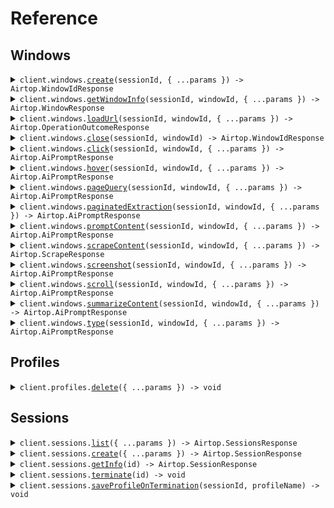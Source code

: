 # Reference

## Windows

<details><summary><code>client.windows.<a href="/src/api/resources/windows/client/Client.ts">create</a>(sessionId, { ...params }) -> Airtop.WindowIdResponse</code></summary>
<dl>
<dd>

#### 📝 Description

<dl>
<dd>

<dl>
<dd>

Creates a new browser window in a session. Optionally, you can specify a url to load on the window upon creation.

</dd>
</dl>
</dd>
</dl>

#### 🔌 Usage

<dl>
<dd>

<dl>
<dd>

```typescript
await client.windows.create("6aac6f73-bd89-4a76-ab32-5a6c422e8b0b");
```

</dd>
</dl>
</dd>
</dl>

#### ⚙️ Parameters

<dl>
<dd>

<dl>
<dd>

**sessionId:** `string` — ID of the session that owns the window.

</dd>
</dl>

<dl>
<dd>

**request:** `Airtop.CreateWindowInputV1Body`

</dd>
</dl>

<dl>
<dd>

**requestOptions:** `Windows.RequestOptions`

</dd>
</dl>
</dd>
</dl>

</dd>
</dl>
</details>

<details><summary><code>client.windows.<a href="/src/api/resources/windows/client/Client.ts">getWindowInfo</a>(sessionId, windowId, { ...params }) -> Airtop.WindowResponse</code></summary>
<dl>
<dd>

#### 📝 Description

<dl>
<dd>

<dl>
<dd>

Get information about a browser window in a session, including the live view url.

</dd>
</dl>
</dd>
</dl>

#### 🔌 Usage

<dl>
<dd>

<dl>
<dd>

```typescript
await client.windows.getWindowInfo("6aac6f73-bd89-4a76-ab32-5a6c422e8b0b", "7334da2a-91b0-42c5-6156-76a5eba87430", {
    screenResolution: "1280x720",
});
```

</dd>
</dl>
</dd>
</dl>

#### ⚙️ Parameters

<dl>
<dd>

<dl>
<dd>

**sessionId:** `string` — ID of the session that owns the window.

</dd>
</dl>

<dl>
<dd>

**windowId:** `string` — ID of the browser window, which can either be a normal AirTop windowId or a [CDP TargetId](https://chromedevtools.github.io/devtools-protocol/tot/Target/#type-TargetID) from a browser automation library like Puppeteer (typically associated with the page or main frame). Our SDKs will handle retrieving a TargetId for you from various popular browser automation libraries, but we also have details in our guides on how to do it manually.

</dd>
</dl>

<dl>
<dd>

**request:** `Airtop.GetWindowInfoRequest`

</dd>
</dl>

<dl>
<dd>

**requestOptions:** `Windows.RequestOptions`

</dd>
</dl>
</dd>
</dl>

</dd>
</dl>
</details>

<details><summary><code>client.windows.<a href="/src/api/resources/windows/client/Client.ts">loadUrl</a>(sessionId, windowId, { ...params }) -> Airtop.OperationOutcomeResponse</code></summary>
<dl>
<dd>

#### 📝 Description

<dl>
<dd>

<dl>
<dd>

Loads a specified url on a given window

</dd>
</dl>
</dd>
</dl>

#### 🔌 Usage

<dl>
<dd>

<dl>
<dd>

```typescript
await client.windows.loadUrl("6aac6f73-bd89-4a76-ab32-5a6c422e8b0b", "7334da2a-91b0-42c5-6156-76a5eba87430", {
    url: "https://www.airtop.ai",
});
```

</dd>
</dl>
</dd>
</dl>

#### ⚙️ Parameters

<dl>
<dd>

<dl>
<dd>

**sessionId:** `string` — ID of the session that owns the window.

</dd>
</dl>

<dl>
<dd>

**windowId:** `string` — Airtop window ID of the browser window.

</dd>
</dl>

<dl>
<dd>

**request:** `Airtop.WindowLoadUrlV1Body`

</dd>
</dl>

<dl>
<dd>

**requestOptions:** `Windows.RequestOptions`

</dd>
</dl>
</dd>
</dl>

</dd>
</dl>
</details>

<details><summary><code>client.windows.<a href="/src/api/resources/windows/client/Client.ts">close</a>(sessionId, windowId) -> Airtop.WindowIdResponse</code></summary>
<dl>
<dd>

#### 📝 Description

<dl>
<dd>

<dl>
<dd>

Closes a browser window in a session

</dd>
</dl>
</dd>
</dl>

#### 🔌 Usage

<dl>
<dd>

<dl>
<dd>

```typescript
await client.windows.close("6aac6f73-bd89-4a76-ab32-5a6c422e8b0b", "7334da2a-91b0-42c5-6156-76a5eba87430");
```

</dd>
</dl>
</dd>
</dl>

#### ⚙️ Parameters

<dl>
<dd>

<dl>
<dd>

**sessionId:** `string` — ID of the session that owns the window.

</dd>
</dl>

<dl>
<dd>

**windowId:** `string` — Airtop window ID of the browser window.

</dd>
</dl>

<dl>
<dd>

**requestOptions:** `Windows.RequestOptions`

</dd>
</dl>
</dd>
</dl>

</dd>
</dl>
</details>

<details><summary><code>client.windows.<a href="/src/api/resources/windows/client/Client.ts">click</a>(sessionId, windowId, { ...params }) -> Airtop.AiPromptResponse</code></summary>
<dl>
<dd>

#### 📝 Description

<dl>
<dd>

<dl>
<dd>

Execute a click interaction in a specific browser window

</dd>
</dl>
</dd>
</dl>

#### 🔌 Usage

<dl>
<dd>

<dl>
<dd>

```typescript
await client.windows.click("6aac6f73-bd89-4a76-ab32-5a6c422e8b0b", "0334da2a-91b0-42c5-6156-76a5eba87430", {
    elementDescription: "The login button",
});
```

</dd>
</dl>
</dd>
</dl>

#### ⚙️ Parameters

<dl>
<dd>

<dl>
<dd>

**sessionId:** `string` — The session id for the window.

</dd>
</dl>

<dl>
<dd>

**windowId:** `string` — The Airtop window id of the browser window.

</dd>
</dl>

<dl>
<dd>

**request:** `Airtop.SessionClickHandlerRequestBody`

</dd>
</dl>

<dl>
<dd>

**requestOptions:** `Windows.RequestOptions`

</dd>
</dl>
</dd>
</dl>

</dd>
</dl>
</details>

<details><summary><code>client.windows.<a href="/src/api/resources/windows/client/Client.ts">hover</a>(sessionId, windowId, { ...params }) -> Airtop.AiPromptResponse</code></summary>
<dl>
<dd>

#### 📝 Description

<dl>
<dd>

<dl>
<dd>

Execute a hover interaction in a specific browser window

</dd>
</dl>
</dd>
</dl>

#### 🔌 Usage

<dl>
<dd>

<dl>
<dd>

```typescript
await client.windows.hover("6aac6f73-bd89-4a76-ab32-5a6c422e8b0b", "0334da2a-91b0-42c5-6156-76a5eba87430", {
    elementDescription: "The search box input in the top right corner",
});
```

</dd>
</dl>
</dd>
</dl>

#### ⚙️ Parameters

<dl>
<dd>

<dl>
<dd>

**sessionId:** `string` — The session id for the window.

</dd>
</dl>

<dl>
<dd>

**windowId:** `string` — The Airtop window id of the browser window.

</dd>
</dl>

<dl>
<dd>

**request:** `Airtop.SessionHoverHandlerRequestBody`

</dd>
</dl>

<dl>
<dd>

**requestOptions:** `Windows.RequestOptions`

</dd>
</dl>
</dd>
</dl>

</dd>
</dl>
</details>

<details><summary><code>client.windows.<a href="/src/api/resources/windows/client/Client.ts">pageQuery</a>(sessionId, windowId, { ...params }) -> Airtop.AiPromptResponse</code></summary>
<dl>
<dd>

#### 📝 Description

<dl>
<dd>

<dl>
<dd>

Submit a prompt that queries the content of a specific browser window. You may extract content from the page, or ask a question about the page and allow the AI to answer it (ex. Is the user logged in?).

</dd>
</dl>
</dd>
</dl>

#### 🔌 Usage

<dl>
<dd>

<dl>
<dd>

```typescript
await client.windows.pageQuery("6aac6f73-bd89-4a76-ab32-5a6c422e8b0b", "0334da2a-91b0-42c5-6156-76a5eba87430", {
    prompt: "What is the main idea of this page?",
});
```

</dd>
</dl>
</dd>
</dl>

#### ⚙️ Parameters

<dl>
<dd>

<dl>
<dd>

**sessionId:** `string` — The session id for the window.

</dd>
</dl>

<dl>
<dd>

**windowId:** `string` — The Airtop window id of the browser window.

</dd>
</dl>

<dl>
<dd>

**request:** `Airtop.SessionPageQueryHandlerRequestBody`

</dd>
</dl>

<dl>
<dd>

**requestOptions:** `Windows.RequestOptions`

</dd>
</dl>
</dd>
</dl>

</dd>
</dl>
</details>

<details><summary><code>client.windows.<a href="/src/api/resources/windows/client/Client.ts">paginatedExtraction</a>(sessionId, windowId, { ...params }) -> Airtop.AiPromptResponse</code></summary>
<dl>
<dd>

#### 📝 Description

<dl>
<dd>

<dl>
<dd>

Submit a prompt that queries the content of a specific browser window and paginates through pages to return a list of results.

</dd>
</dl>
</dd>
</dl>

#### 🔌 Usage

<dl>
<dd>

<dl>
<dd>

```typescript
await client.windows.paginatedExtraction(
    "6aac6f73-bd89-4a76-ab32-5a6c422e8b0b",
    "0334da2a-91b0-42c5-6156-76a5eba87430",
    {
        prompt: "This site contains a list of results about <provide details about the list>. Navigate through 3 pages of results and return the title and <provide details about the data you want to extract> about each result in this list.",
    }
);
```

</dd>
</dl>
</dd>
</dl>

#### ⚙️ Parameters

<dl>
<dd>

<dl>
<dd>

**sessionId:** `string` — The session id for the window.

</dd>
</dl>

<dl>
<dd>

**windowId:** `string` — The Airtop window id of the browser window.

</dd>
</dl>

<dl>
<dd>

**request:** `Airtop.SessionPaginatedExtractionHandlerRequestBody`

</dd>
</dl>

<dl>
<dd>

**requestOptions:** `Windows.RequestOptions`

</dd>
</dl>
</dd>
</dl>

</dd>
</dl>
</details>

<details><summary><code>client.windows.<a href="/src/api/resources/windows/client/Client.ts">promptContent</a>(sessionId, windowId, { ...params }) -> Airtop.AiPromptResponse</code></summary>
<dl>
<dd>

#### 📝 Description

<dl>
<dd>

<dl>
<dd>

This endpoint is deprecated. Please use the `pageQuery` endpoint instead.

</dd>
</dl>
</dd>
</dl>

#### 🔌 Usage

<dl>
<dd>

<dl>
<dd>

```typescript
await client.windows.promptContent("6aac6f73-bd89-4a76-ab32-5a6c422e8b0b", "0334da2a-91b0-42c5-6156-76a5eba87430", {
    prompt: "What is the main idea of this page?",
});
```

</dd>
</dl>
</dd>
</dl>

#### ⚙️ Parameters

<dl>
<dd>

<dl>
<dd>

**sessionId:** `string` — The session id for the window.

</dd>
</dl>

<dl>
<dd>

**windowId:** `string` — The Airtop window id of the browser window.

</dd>
</dl>

<dl>
<dd>

**request:** `Airtop.SessionPageQueryHandlerRequestBody`

</dd>
</dl>

<dl>
<dd>

**requestOptions:** `Windows.RequestOptions`

</dd>
</dl>
</dd>
</dl>

</dd>
</dl>
</details>

<details><summary><code>client.windows.<a href="/src/api/resources/windows/client/Client.ts">scrapeContent</a>(sessionId, windowId, { ...params }) -> Airtop.ScrapeResponse</code></summary>
<dl>
<dd>

#### 📝 Description

<dl>
<dd>

<dl>
<dd>

Scrape a window and return the content as markdown

</dd>
</dl>
</dd>
</dl>

#### 🔌 Usage

<dl>
<dd>

<dl>
<dd>

```typescript
await client.windows.scrapeContent("6aac6f73-bd89-4a76-ab32-5a6c422e8b0b", "0334da2a-91b0-42c5-6156-76a5eba87430");
```

</dd>
</dl>
</dd>
</dl>

#### ⚙️ Parameters

<dl>
<dd>

<dl>
<dd>

**sessionId:** `string` — The session id for the window.

</dd>
</dl>

<dl>
<dd>

**windowId:** `string` — The Airtop window id of the browser window to scrape.

</dd>
</dl>

<dl>
<dd>

**request:** `Airtop.ScrapeContentRequest`

</dd>
</dl>

<dl>
<dd>

**requestOptions:** `Windows.RequestOptions`

</dd>
</dl>
</dd>
</dl>

</dd>
</dl>
</details>

<details><summary><code>client.windows.<a href="/src/api/resources/windows/client/Client.ts">screenshot</a>(sessionId, windowId, { ...params }) -> Airtop.AiPromptResponse</code></summary>
<dl>
<dd>

#### 📝 Description

<dl>
<dd>

<dl>
<dd>

Take a screenshot of a browser window

</dd>
</dl>
</dd>
</dl>

#### 🔌 Usage

<dl>
<dd>

<dl>
<dd>

```typescript
await client.windows.screenshot("6aac6f73-bd89-4a76-ab32-5a6c422e8b0b", "0334da2a-91b0-42c5-6156-76a5eba87430");
```

</dd>
</dl>
</dd>
</dl>

#### ⚙️ Parameters

<dl>
<dd>

<dl>
<dd>

**sessionId:** `string` — The session id for the window.

</dd>
</dl>

<dl>
<dd>

**windowId:** `string` — The Airtop window id of the browser window.

</dd>
</dl>

<dl>
<dd>

**request:** `Airtop.SessionScreenshotHandlerRequestBody`

</dd>
</dl>

<dl>
<dd>

**requestOptions:** `Windows.RequestOptions`

</dd>
</dl>
</dd>
</dl>

</dd>
</dl>
</details>

<details><summary><code>client.windows.<a href="/src/api/resources/windows/client/Client.ts">scroll</a>(sessionId, windowId, { ...params }) -> Airtop.AiPromptResponse</code></summary>
<dl>
<dd>

#### 📝 Description

<dl>
<dd>

<dl>
<dd>

Execute a scroll interaction in a specific browser window

</dd>
</dl>
</dd>
</dl>

#### 🔌 Usage

<dl>
<dd>

<dl>
<dd>

```typescript
await client.windows.scroll("6aac6f73-bd89-4a76-ab32-5a6c422e8b0b", "0334da2a-91b0-42c5-6156-76a5eba87430");
```

</dd>
</dl>
</dd>
</dl>

#### ⚙️ Parameters

<dl>
<dd>

<dl>
<dd>

**sessionId:** `string` — The session id for the window.

</dd>
</dl>

<dl>
<dd>

**windowId:** `string` — The Airtop window id of the browser window.

</dd>
</dl>

<dl>
<dd>

**request:** `Airtop.SessionScrollHandlerRequestBody`

</dd>
</dl>

<dl>
<dd>

**requestOptions:** `Windows.RequestOptions`

</dd>
</dl>
</dd>
</dl>

</dd>
</dl>
</details>

<details><summary><code>client.windows.<a href="/src/api/resources/windows/client/Client.ts">summarizeContent</a>(sessionId, windowId, { ...params }) -> Airtop.AiPromptResponse</code></summary>
<dl>
<dd>

#### 📝 Description

<dl>
<dd>

<dl>
<dd>

This endpoint is deprecated. Please use the `pageQuery` endpoint and ask for a summary in the prompt instead.

</dd>
</dl>
</dd>
</dl>

#### 🔌 Usage

<dl>
<dd>

<dl>
<dd>

```typescript
await client.windows.summarizeContent("6aac6f73-bd89-4a76-ab32-5a6c422e8b0b", "0334da2a-91b0-42c5-6156-76a5eba87430");
```

</dd>
</dl>
</dd>
</dl>

#### ⚙️ Parameters

<dl>
<dd>

<dl>
<dd>

**sessionId:** `string` — The session id for the window.

</dd>
</dl>

<dl>
<dd>

**windowId:** `string` — The Airtop window id of the browser window to summarize.

</dd>
</dl>

<dl>
<dd>

**request:** `Airtop.SessionSummaryHandlerRequestBody`

</dd>
</dl>

<dl>
<dd>

**requestOptions:** `Windows.RequestOptions`

</dd>
</dl>
</dd>
</dl>

</dd>
</dl>
</details>

<details><summary><code>client.windows.<a href="/src/api/resources/windows/client/Client.ts">type</a>(sessionId, windowId, { ...params }) -> Airtop.AiPromptResponse</code></summary>
<dl>
<dd>

#### 📝 Description

<dl>
<dd>

<dl>
<dd>

Execute a type interaction in a specific browser window

</dd>
</dl>
</dd>
</dl>

#### 🔌 Usage

<dl>
<dd>

<dl>
<dd>

```typescript
await client.windows.type("6aac6f73-bd89-4a76-ab32-5a6c422e8b0b", "0334da2a-91b0-42c5-6156-76a5eba87430", {
    text: "Example text",
});
```

</dd>
</dl>
</dd>
</dl>

#### ⚙️ Parameters

<dl>
<dd>

<dl>
<dd>

**sessionId:** `string` — The session id for the window.

</dd>
</dl>

<dl>
<dd>

**windowId:** `string` — The Airtop window id of the browser window.

</dd>
</dl>

<dl>
<dd>

**request:** `Airtop.SessionTypeHandlerRequestBody`

</dd>
</dl>

<dl>
<dd>

**requestOptions:** `Windows.RequestOptions`

</dd>
</dl>
</dd>
</dl>

</dd>
</dl>
</details>

## Profiles

<details><summary><code>client.profiles.<a href="/src/api/resources/profiles/client/Client.ts">delete</a>({ ...params }) -> void</code></summary>
<dl>
<dd>

#### 📝 Description

<dl>
<dd>

<dl>
<dd>

Delete profiles matching by id

</dd>
</dl>
</dd>
</dl>

#### 🔌 Usage

<dl>
<dd>

<dl>
<dd>

```typescript
await client.profiles.delete();
```

</dd>
</dl>
</dd>
</dl>

#### ⚙️ Parameters

<dl>
<dd>

<dl>
<dd>

**request:** `Airtop.ProfilesDeleteRequest`

</dd>
</dl>

<dl>
<dd>

**requestOptions:** `Profiles.RequestOptions`

</dd>
</dl>
</dd>
</dl>

</dd>
</dl>
</details>

## Sessions

<details><summary><code>client.sessions.<a href="/src/api/resources/sessions/client/Client.ts">list</a>({ ...params }) -> Airtop.SessionsResponse</code></summary>
<dl>
<dd>

#### 📝 Description

<dl>
<dd>

<dl>
<dd>

Get a list of sessions by ID

</dd>
</dl>
</dd>
</dl>

#### 🔌 Usage

<dl>
<dd>

<dl>
<dd>

```typescript
await client.sessions.list({
    offset: 1,
    limit: 10,
});
```

</dd>
</dl>
</dd>
</dl>

#### ⚙️ Parameters

<dl>
<dd>

<dl>
<dd>

**request:** `Airtop.SessionsListRequest`

</dd>
</dl>

<dl>
<dd>

**requestOptions:** `Sessions.RequestOptions`

</dd>
</dl>
</dd>
</dl>

</dd>
</dl>
</details>

<details><summary><code>client.sessions.<a href="/src/api/resources/sessions/client/Client.ts">create</a>({ ...params }) -> Airtop.SessionResponse</code></summary>
<dl>
<dd>

#### 🔌 Usage

<dl>
<dd>

<dl>
<dd>

```typescript
await client.sessions.create();
```

</dd>
</dl>
</dd>
</dl>

#### ⚙️ Parameters

<dl>
<dd>

<dl>
<dd>

**request:** `Airtop.SessionRestInputV1`

</dd>
</dl>

<dl>
<dd>

**requestOptions:** `Sessions.RequestOptions`

</dd>
</dl>
</dd>
</dl>

</dd>
</dl>
</details>

<details><summary><code>client.sessions.<a href="/src/api/resources/sessions/client/Client.ts">getInfo</a>(id) -> Airtop.SessionResponse</code></summary>
<dl>
<dd>

#### 📝 Description

<dl>
<dd>

<dl>
<dd>

Get a session by ID

</dd>
</dl>
</dd>
</dl>

#### 🔌 Usage

<dl>
<dd>

<dl>
<dd>

```typescript
await client.sessions.getInfo("6aac6f73-bd89-4a76-ab32-5a6c422e8b0b");
```

</dd>
</dl>
</dd>
</dl>

#### ⚙️ Parameters

<dl>
<dd>

<dl>
<dd>

**id:** `string` — Id of the session to get

</dd>
</dl>

<dl>
<dd>

**requestOptions:** `Sessions.RequestOptions`

</dd>
</dl>
</dd>
</dl>

</dd>
</dl>
</details>

<details><summary><code>client.sessions.<a href="/src/api/resources/sessions/client/Client.ts">terminate</a>(id) -> void</code></summary>
<dl>
<dd>

#### 📝 Description

<dl>
<dd>

<dl>
<dd>

Ends a session by ID. If a given session id does not exist within the organization, it is ignored.

</dd>
</dl>
</dd>
</dl>

#### 🔌 Usage

<dl>
<dd>

<dl>
<dd>

```typescript
await client.sessions.terminate("6aac6f73-bd89-4a76-ab32-5a6c422e8b0b");
```

</dd>
</dl>
</dd>
</dl>

#### ⚙️ Parameters

<dl>
<dd>

<dl>
<dd>

**id:** `string` — ID of the session to delete.

</dd>
</dl>

<dl>
<dd>

**requestOptions:** `Sessions.RequestOptions`

</dd>
</dl>
</dd>
</dl>

</dd>
</dl>
</details>

<details><summary><code>client.sessions.<a href="/src/api/resources/sessions/client/Client.ts">saveProfileOnTermination</a>(sessionId, profileName) -> void</code></summary>
<dl>
<dd>

#### 🔌 Usage

<dl>
<dd>

<dl>
<dd>

```typescript
await client.sessions.saveProfileOnTermination("6aac6f73-bd89-4a76-ab32-5a6c422e8b0b", "myProfile");
```

</dd>
</dl>
</dd>
</dl>

#### ⚙️ Parameters

<dl>
<dd>

<dl>
<dd>

**sessionId:** `string` — ID of the session.

</dd>
</dl>

<dl>
<dd>

**profileName:** `string` — Name under which to save the profile.

</dd>
</dl>

<dl>
<dd>

**requestOptions:** `Sessions.RequestOptions`

</dd>
</dl>
</dd>
</dl>

</dd>
</dl>
</details>
